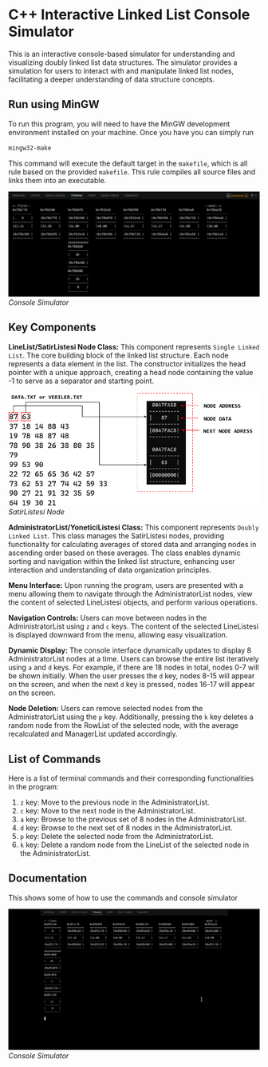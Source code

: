 # C++ Interactive Linked List Console Simulator

This is an interactive console-based simulator for understanding and visualizing doubly linked list data structures. The simulator provides a simulation for users to interact with and manipulate linked list nodes, facilitating a deeper understanding of data structure concepts.

## Run using MinGW

To run this  program, you will need to have the MinGW development environment installed on your machine. Once you have you can simply run

```bash
mingw32-make
```
This command will execute the default target in the `makefile`, which is all rule based on the provided `makefile`. This rule compiles all source files and links them into an executable.

![Sample Console](./doc/images/console.png?raw=true)
_Console Simulator_

## Key Components

**LineList/SatirListesi Node Class:** This component represents `Single Linked List`. The core building block of the linked list structure. Each node represents a data element in the list. The constructor initializes the head pointer with a unique approach, creating a head node containing the value -1 to serve as a separator and starting point.

![SatirListesi Node](./doc//images/node.png?raw=true)
_SatirListesi Node_

**AdministratorList/YoneticiListesi Class:** This component represents `Doubly Linked List`. This class manages the SatirListesi nodes, providing functionality for calculating averages of stored data and arranging nodes in ascending order based on these averages. The class enables dynamic sorting and navigation within the linked list structure, enhancing user interaction and understanding of data organization principles.

**Menu Interface:** Upon running the program, users are presented with a menu allowing them to navigate through the AdministratorList nodes, view the content of selected LineListesi objects, and perform various operations.

**Navigation Controls:** Users can move between nodes in the AdministratorList using `z` and `c` keys. The content of the selected LineListesi is displayed downward from the menu, allowing easy visualization.

**Dynamic Display:** The console interface dynamically updates to display 8 AdministratorList nodes at a time. Users can browse the entire list iteratively using `a` and `d` keys. For example, if there are 18 nodes in total, nodes 0-7 will be shown initially. When the user presses the `d` key, nodes 8-15 will appear on the screen, and when the next `d` key is pressed, nodes 16-17 will appear on the screen.

**Node Deletion:** Users can remove selected nodes from the AdministratorList using the `p` key. Additionally, pressing the `k` key deletes a random node from the RowList of the selected node, with the average recalculated and ManagerList updated accordingly.

## List of Commands

Here is a list of terminal commands and their corresponding functionalities in the program:

1. `z` key: Move to the previous node in the AdministratorList.
2. `c` key: Move to the next node in the AdministratorList.
3. `a` key: Browse to the previous set of 8 nodes in the AdministratorList.
4. `d` key: Browse to the next set of 8 nodes in the AdministratorList.
5. `p` key: Delete the selected node from the AdministratorList.
6. `k` key: Delete a random node from the LineList of the selected node in the AdministratorList.

## Documentation

This shows some of how to use the commands and console simulator

![Simulation](/doc/images/simulation.gif)
_Console Simulator_